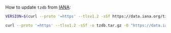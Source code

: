 How to update `tzdb` from [IANA](https://www.iana.org/time-zones):

```bash
VERSION=$(curl --proto '=https' --tlsv1.2 -sSf https://data.iana.org/time-zones/tzdb/version)

curl --proto '=https' --tlsv1.2 -sSf -o tzdb.tar.gz -O "https://data.iana.org/time-zones/releases/tzdata${VERSION}.tar.gz"
```
